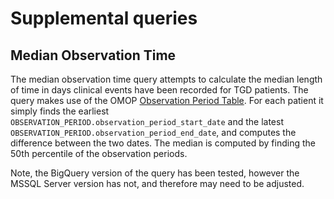 # Supplemental queries

## Median Observation Time
The median observation time query attempts to calculate the median length of time in days clinical events have been recorded for TGD patients. The query makes use of the OMOP [Observation Period Table](http://ohdsi.github.io/CommonDataModel/cdm54.html#OBSERVATION_PERIOD). For each patient it simply finds the earliest `OBSERVATION_PERIOD.observation_period_start_date` and the latest `OBSERVATION_PERIOD.observation_period_end_date`, and computes the difference between the two dates. The median is computed by finding the 50th percentile of the observation periods.

Note, the BigQuery version of the query has been tested, however the MSSQL Server version has not, and therefore may need to be adjusted.